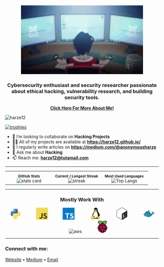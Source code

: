 
<p align="center">
  <a href="https://github.com/Harze12/Harze12">
    <img src="hacker.gif" alt="MasterHead" width="400">
  </a>
</p>




<h3 align="center">Cybersecurity enthusiast and security researcher passionate about ethical hacking, vulnerability research, and building security tools.</h3>

<p align="center">
  <a href="https://harze12.github.io/"><b>Click <u>Here</u> For More About Me!</b></a>
</p>



<p align="left">
  <img src="https://komarev.com/ghpvc/?username=harze12&label=Profile%20views&color=0e75b6&style=flat" alt="harze12" />
</p>

<p align="left">
  <a href="https://github.com/ryo-ma/github-profile-trophy"><img src="https://github-profile-trophy.vercel.app/?username=harze12&theme=onedark&no-frame=true&no-bg=true&margin-w=15" alt="trophies" /></a>
</p>

- 👯 I’m looking to collaborate on **Hacking Projects**  
- 👨‍💻 All of my projects are available at **https://harze12.github.io/**  
- 📝 I regularly write articles on **https://medium.com/@anonymousharze**  
- 💬 Ask me about **Hacking**  
- 📫 Reach me: **harze12@tutamail.com**

---

<!-- ===== 3-Column Stats Area ===== -->
<table align="center">
  <tr>
    <td align="center" width="33%">
      <sub><b>GitHub Stats</b></sub><br/>
      <img src="https://github-profile-summary-cards.vercel.app/api/cards/stats?username=harze12&theme=tokyonight" alt="stats card" />
    </td>
    <td align="center" width="33%">
      <sub><b>Current / Longest Streak</b></sub><br/>
      <img src="https://streak-stats.demolab.com?user=harze12&theme=tokyonight&hide_border=true&date_format=M%20j%5B%2C%20Y%5D" alt="streak" />
    </td>
    <td align="center" width="33%">
      <sub><b>Most Used Languages</b></sub><br/>
      <img src="https://github-readme-stats.vercel.app/api/top-langs/?username=harze12&layout=compact&langs_count=8&theme=tokyonight&hide_border=true" alt="Top Langs" />
    </td>
  </tr>
</table>

---

<h3 align="center">Mostly Work With</h3>
<p align="center">
  <img src="https://raw.githubusercontent.com/devicons/devicon/master/icons/python/python-original.svg" alt="python" width="40" height="40"/>
  &nbsp;&nbsp;&nbsp;&nbsp;&nbsp;&nbsp;&nbsp;&nbsp;&nbsp;&nbsp;
  <img src="https://raw.githubusercontent.com/devicons/devicon/master/icons/javascript/javascript-original.svg" alt="javascript" width="40" height="40"/>
  &nbsp;&nbsp;&nbsp;&nbsp;&nbsp;&nbsp;&nbsp;&nbsp;&nbsp;&nbsp;
  <img src="https://raw.githubusercontent.com/devicons/devicon/master/icons/typescript/typescript-original.svg" alt="typescript" width="40" height="40"/>
  &nbsp;&nbsp;&nbsp;&nbsp;&nbsp;&nbsp;&nbsp;&nbsp;&nbsp;&nbsp;
  <img src="https://raw.githubusercontent.com/devicons/devicon/master/icons/linux/linux-original.svg" alt="linux" width="40" height="40"/>
  &nbsp;&nbsp;&nbsp;&nbsp;&nbsp;&nbsp;&nbsp;&nbsp;&nbsp;&nbsp;
  <img src="https://raw.githubusercontent.com/devicons/devicon/master/icons/bash/bash-original.svg" alt="bash" width="40" height="40"/>
  &nbsp;&nbsp;&nbsp;&nbsp;&nbsp;&nbsp;&nbsp;&nbsp;&nbsp;&nbsp;
  <img src="https://raw.githubusercontent.com/devicons/devicon/master/icons/docker/docker-original.svg" alt="docker" width="40" height="40"/>
  &nbsp;&nbsp;&nbsp;&nbsp;&nbsp;&nbsp;&nbsp;&nbsp;&nbsp;&nbsp;
  <img src="https://camo.githubusercontent.com/20b33b0b25d74051a9f13690b5b6fa39c0365cf36632aad937b073c3b6c87a68/68747470733a2f2f74656368737461636b2d67656e657261746f722e76657263656c2e6170702f6177732d69636f6e2e737667" alt="aws" width="40" height="40"/>
  &nbsp;&nbsp;&nbsp;&nbsp;&nbsp;&nbsp;&nbsp;&nbsp;&nbsp;&nbsp;
  <img src="https://raw.githubusercontent.com/devicons/devicon/master/icons/raspberrypi/raspberrypi-original.svg" alt="raspberry-pi" width="40" height="40"/>
</p>



---

<h3 align="left">Connect with me:</h3>
<p align="left">
  <a href="https://harze12.github.io/" target="_blank">Website</a> • 
  <a href="https://medium.com/@anonymousharze" target="_blank">Medium</a> • 
  <a href="mailto:harze12@tutamail.com">Email</a>
</p>

<!-- Optional extra card:
<p align="center">
  <img src="https://github-readme-stats.vercel.app/api?username=harze12&show_icons=true&count_private=true&include_all_commits=true&theme=tokyonight&hide_border=true" />
</p>
-->

